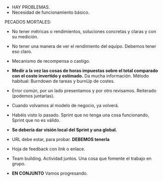 * HAY PROBLEMAS.
* Necesidad de funcionamiento básico.

PECADOS MORTALES:
* No tener métricas o rendimientos, soluciones concretas y claras y con su medición.
* No tener una manera de ver el rendimiento del equipo. Debemos tener eso claro.
* Mecanismo de recompensa o castigo.
* **Medir a la vez las cosas de horas impuestas sobre el total comparado con el coste invertido y estimado.** Da mucha información. Método habitual: Burndown de tareas y burnUp de costes.
* Error común, por un lado presentamos y por otro revisamos. Reiterado (podemos juntarlas).
* Cuando volvamos al modelo de negocio, ya volverá.
* Habéis visto lo pasado. Sprint que no tenga una cosa funcionando, Sprint que no es válido.
* **Se debería dar visión local del Sprint y una global.**
* URL debe estar, para probar. **DEBEMOS tenerla**
* Hoja de feedback con link o enlace.
* Team building. Actividad juntos. Una cosa que fomente el trabajo en grupo.

* **EN CONJUNTO** Vamos progresando.